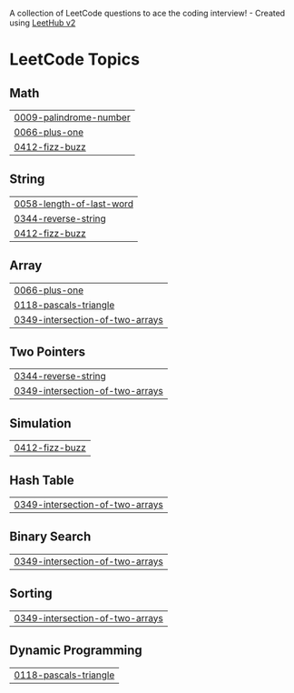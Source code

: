 A collection of LeetCode questions to ace the coding interview! - Created using [LeetHub v2](https://github.com/arunbhardwaj/LeetHub-2.0)
<!---LeetCode Topics Start-->
# LeetCode Topics
## Math
|  |
| ------- |
| [0009-palindrome-number](https://github.com/demasarvin/leetcode/tree/master/0009-palindrome-number) |
| [0066-plus-one](https://github.com/demasarvin/leetcode/tree/master/0066-plus-one) |
| [0412-fizz-buzz](https://github.com/demasarvin/leetcode/tree/master/0412-fizz-buzz) |
## String
|  |
| ------- |
| [0058-length-of-last-word](https://github.com/demasarvin/leetcode/tree/master/0058-length-of-last-word) |
| [0344-reverse-string](https://github.com/demasarvin/leetcode/tree/master/0344-reverse-string) |
| [0412-fizz-buzz](https://github.com/demasarvin/leetcode/tree/master/0412-fizz-buzz) |
## Array
|  |
| ------- |
| [0066-plus-one](https://github.com/demasarvin/leetcode/tree/master/0066-plus-one) |
| [0118-pascals-triangle](https://github.com/demasarvin/leetcode/tree/master/0118-pascals-triangle) |
| [0349-intersection-of-two-arrays](https://github.com/demasarvin/leetcode/tree/master/0349-intersection-of-two-arrays) |
## Two Pointers
|  |
| ------- |
| [0344-reverse-string](https://github.com/demasarvin/leetcode/tree/master/0344-reverse-string) |
| [0349-intersection-of-two-arrays](https://github.com/demasarvin/leetcode/tree/master/0349-intersection-of-two-arrays) |
## Simulation
|  |
| ------- |
| [0412-fizz-buzz](https://github.com/demasarvin/leetcode/tree/master/0412-fizz-buzz) |
## Hash Table
|  |
| ------- |
| [0349-intersection-of-two-arrays](https://github.com/demasarvin/leetcode/tree/master/0349-intersection-of-two-arrays) |
## Binary Search
|  |
| ------- |
| [0349-intersection-of-two-arrays](https://github.com/demasarvin/leetcode/tree/master/0349-intersection-of-two-arrays) |
## Sorting
|  |
| ------- |
| [0349-intersection-of-two-arrays](https://github.com/demasarvin/leetcode/tree/master/0349-intersection-of-two-arrays) |
## Dynamic Programming
|  |
| ------- |
| [0118-pascals-triangle](https://github.com/demasarvin/leetcode/tree/master/0118-pascals-triangle) |
<!---LeetCode Topics End-->